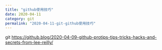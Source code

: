 ```yaml
---
title: "github使用技巧"
date: 2020-04-11
category: git
permalink: "2020-04-11-git-github使用技巧"
---
```

git
https://github.blog/2020-04-09-github-protips-tips-tricks-hacks-and-secrets-from-lee-reilly/